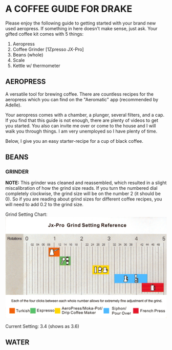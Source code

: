 # A COFFEE GUIDE FOR DRAKE

Please enjoy the following guide to getting started with your brand new used aeropress. If something in here doesn't make sense, just ask. Your gifted coffee kit comes with 5 things:  

1. Aeropress
2. Coffee Grinder [1Zpresso JX-Pro]
3. Beans (whole)
4. Scale
5. Kettle w/ thermometer


## AEROPRESS

A versatile tool for brewing coffee. There are countless recipes for the aeropress which you can find on the "Aeromatic" app (recommended by Adelle).  

Your aeropress comes with a chamber, a plunger, several filters, and a cap. If you find that this guide is not enough, there are plenty of videos to get you started. You also can invite me over or come to the house and I will walk you through things. I am very unemployed so I have plenty of time.

Below, I give you an easy starter-recipe for a cup of black coffee.

## BEANS

### GRINDER

**NOTE:** This grinder was cleaned and reassembled, which resulted in a slight miscalibration of how the grind size reads. If you turn the numbered dial completely clockwise, the grind size will be on the number 2 (it should be 0). So if you are reading about grind sizes for different coffee recipes, you will need to add 0.2 to the grind size.    

Grind Setting Chart:  
    ![JX-Pro](/images/grind-size-chart.png)

Current Setting: 3.4 (shows as 3.6)  


## WATER